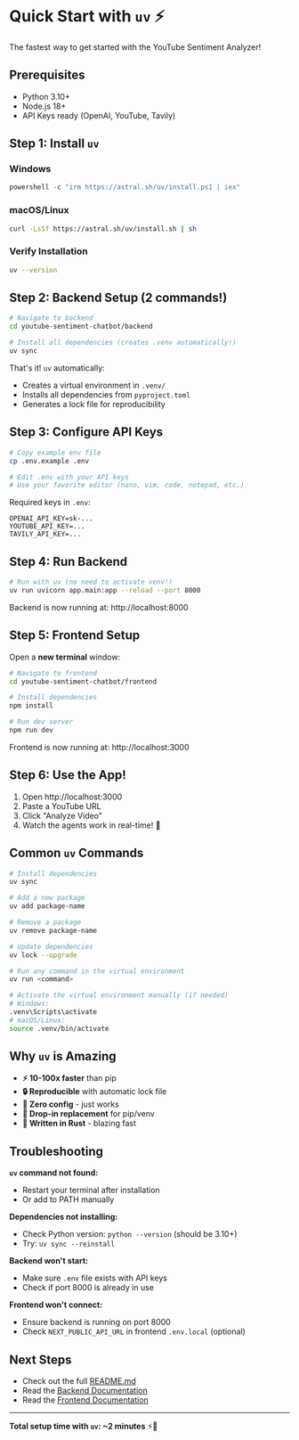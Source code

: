 # Quick Start with `uv` ⚡

The fastest way to get started with the YouTube Sentiment Analyzer!

## Prerequisites

- Python 3.10+
- Node.js 18+
- API Keys ready (OpenAI, YouTube, Tavily)

## Step 1: Install `uv`

### Windows
```powershell
powershell -c "irm https://astral.sh/uv/install.ps1 | iex"
```

### macOS/Linux
```bash
curl -LsSf https://astral.sh/uv/install.sh | sh
```

### Verify Installation
```bash
uv --version
```

## Step 2: Backend Setup (2 commands!)

```bash
# Navigate to backend
cd youtube-sentiment-chatbot/backend

# Install all dependencies (creates .venv automatically!)
uv sync
```

That's it! `uv` automatically:
- Creates a virtual environment in `.venv/`
- Installs all dependencies from `pyproject.toml`
- Generates a lock file for reproducibility

## Step 3: Configure API Keys

```bash
# Copy example env file
cp .env.example .env

# Edit .env with your API keys
# Use your favorite editor (nano, vim, code, notepad, etc.)
```

Required keys in `.env`:
```env
OPENAI_API_KEY=sk-...
YOUTUBE_API_KEY=...
TAVILY_API_KEY=...
```

## Step 4: Run Backend

```bash
# Run with uv (no need to activate venv!)
uv run uvicorn app.main:app --reload --port 8000
```

Backend is now running at: http://localhost:8000

## Step 5: Frontend Setup

Open a **new terminal** window:

```bash
# Navigate to frontend
cd youtube-sentiment-chatbot/frontend

# Install dependencies
npm install

# Run dev server
npm run dev
```

Frontend is now running at: http://localhost:3000

## Step 6: Use the App!

1. Open http://localhost:3000
2. Paste a YouTube URL
3. Click "Analyze Video"
4. Watch the agents work in real-time! 🎉

## Common `uv` Commands

```bash
# Install dependencies
uv sync

# Add a new package
uv add package-name

# Remove a package
uv remove package-name

# Update dependencies
uv lock --upgrade

# Run any command in the virtual environment
uv run <command>

# Activate the virtual environment manually (if needed)
# Windows:
.venv\Scripts\activate
# macOS/Linux:
source .venv/bin/activate
```

## Why `uv` is Amazing

- **⚡ 10-100x faster** than pip
- **🔒 Reproducible** with automatic lock file
- **🎯 Zero config** - just works
- **🔄 Drop-in replacement** for pip/venv
- **🦀 Written in Rust** - blazing fast

## Troubleshooting

**`uv` command not found:**
- Restart your terminal after installation
- Or add to PATH manually

**Dependencies not installing:**
- Check Python version: `python --version` (should be 3.10+)
- Try: `uv sync --reinstall`

**Backend won't start:**
- Make sure `.env` file exists with API keys
- Check if port 8000 is already in use

**Frontend won't connect:**
- Ensure backend is running on port 8000
- Check `NEXT_PUBLIC_API_URL` in frontend `.env.local` (optional)

## Next Steps

- Check out the full [README.md](README.md)
- Read the [Backend Documentation](backend/README.md)
- Read the [Frontend Documentation](frontend/README.md)

---

**Total setup time with `uv`: ~2 minutes** ⚡🚀
